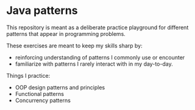 # Java patterns

This repository is meant as a deliberate practice playground for different patterns that appear in programming problems.

These exercises are meant to keep my skills sharp by:

- reinforcing understanding of patterns I commonly use or encounter
- familiarize with patterns I rarely interact with in my day-to-day.

Things I practice:
- OOP design patterns and principles
- Functional patterns
- Concurrency patterns